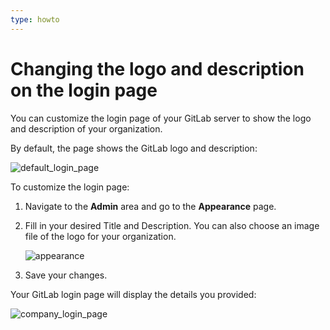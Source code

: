 ```yaml
---
type: howto
---
```


# Changing the logo and description on the login page

You can customize the login page of your GitLab server to show the logo and
description of your organization.

By default, the page shows the GitLab logo and description:

![default_login_page](branded_login_page/default_login_page.png)

To customize the login page:

1. Navigate to the **Admin** area and go to the **Appearance** page.
1. Fill in your desired Title and Description. You can also choose an image file
   of the logo for your organization.

   ![appearance](branded_login_page/appearance.png)

1. Save your changes.

Your GitLab login page will display the details you provided:

![company_login_page](branded_login_page/custom_sign_in.png)

<!-- ## Troubleshooting

Include any troubleshooting steps that you can foresee. If you know beforehand what issues
one might have when setting this up, or when something is changed, or on upgrading, it's
important to describe those, too. Think of things that may go wrong and include them here.
This is important to minimize requests for support, and to avoid doc comments with
questions that you know someone might ask.

Each scenario can be a third-level heading, e.g. `### Getting error message X`.
If you have none to add when creating a doc, leave this section in place
but commented out to help encourage others to add to it in the future. -->
